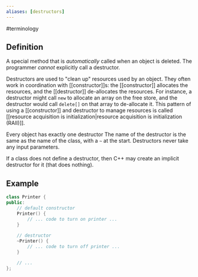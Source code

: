 ```yaml
---
aliases: [destructors]
---
```


#terminology

## Definition
A special method that is *automatically* called when an object is deleted. The programmer *cannot* explicitly call a destructor. 

Destructors are used to "clean up" resources used by an object. They often work in coordination with [[constructor]]s: the [[constructor]] allocates the resources, and the [[destructor]] de-allocates the resources. For instance, a destructor might call `new` to allocate an array on the free store, and the destructor would call `delete[]` on that array to de-allocate it. This pattern of using a [[constructor]] and destructor to manage resources is called [[resource acquisition is initialization|resource acquisition is initialization (RAII)]].

Every object has exactly one destructor The name of the destructor is the same as the name of the class, with a `~` at the start. Destructors never take any input parameters.

If a class does not define a destructor, then C++ may create an implicit destructor for it (that does nothing).

## Example
```cpp
class Printer {
public:
	// default constructor
	Printer() {
		// ... code to turn on printer ...
	}
	
	// destructor
	~Printer() {
		// ... code to turn off printer ...
	}

	// ...
};
```
